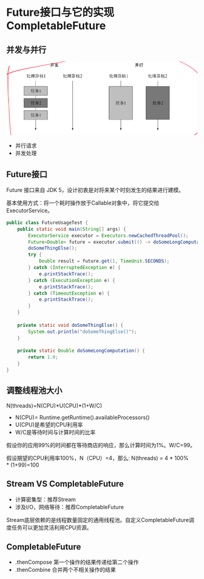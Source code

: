 # Future接口与它的实现CompletableFuture

## 并发与并行

![](assets/concurrency-and-parallelism.png)

- 并行请求
- 并发处理

## Future接口

Future 接口来自 JDK 5，设计初衷是对将来某个时刻发生的结果进行建模。

基本使用方式：将一个耗时操作放于Callable对象中，将它提交给 ExecutorService。

```java
public class FutureUsageTest {
    public static void main(String[] args) {
        ExecutorService executor = Executors.newCachedThreadPool();
        Future<Double> future = executor.submit(() -> doSomeLongComputation());
        doSomeThingElse();
        try {
            Double result = future.get(1, TimeUnit.SECONDS);
        } catch (InterruptedException e) {
            e.printStackTrace();
        } catch (ExecutionException e) {
            e.printStackTrace();
        } catch (TimeoutException e) {
            e.printStackTrace();
        }
    }

    private static void doSomeThingElse() {
        System.out.println("doSomeThingElse()");
    }

    private static Double doSomeLongComputation() {
        return 1.0;
    }
}
```

## 调整线程池大小

N(threads)=N(CPU)\*U(CPU)\*(1+W/C)

- N(CPU)= Runtime.getRuntime().availableProcessors()
- U(CPU)是希望的CPU利用率
- W/C是等待时间与计算时间的比率

假设你的应用99%的时间都在等待商店的响应，那么计算时间为1%。W/C=99。

假设期望的CPU利用率100%，N（CPU）=4，那么: N(threads) = 4 \* 100% \* (1+99)=100

## Stream VS CompletableFuture

- 计算密集型：推荐Stream
- 涉及I/O，网络等待：推荐CompletableFuture

Stream底层依赖的是线程数量固定的通用线程池。自定义CompletableFuture调度任务可以更加灵活利用CPU资源。

## CompletableFuture

- .thenCompose 第一个操作的结果传递给第二个操作
- .thenCombine 合并两个不相关操作的结果
